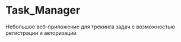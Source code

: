 # Task_Manager
Небольшое веб-приложение для трекинга задач с возможностью регистрации и авторизации  
